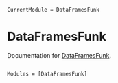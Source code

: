 ```@meta
CurrentModule = DataFramesFunk
```

# DataFramesFunk

Documentation for [DataFramesFunk](https://github.com/georgegee23/DataFramesFunk.jl).

```@index
```

```@autodocs
Modules = [DataFramesFunk]
```
